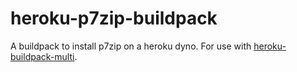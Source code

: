 # heroku-p7zip-buildpack

A buildpack to install p7zip on a heroku dyno. For use with
[heroku-buildpack-multi](https://github.com/ddollar/heroku-buildpack-multi).
